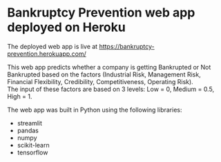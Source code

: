 # Bankruptcy Prevention web app deployed on Heroku


The deployed web app is live at https://bankruptcy-prevention.herokuapp.com/

This web app predicts whether a company is getting Bankrupted or Not Bankrupted based on the factors (Industrial Risk, Management Risk, Financial Flexibility, Credibility, Competitiveness, Operating Risk).<br>
The input of these factors are based on 3 levels: Low = 0, Medium = 0.5, High = 1.

The web app was built in Python using the following libraries:

- streamlit
- pandas
- numpy
- scikit-learn
- tensorflow
